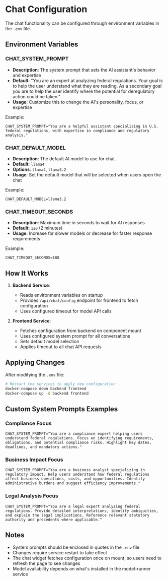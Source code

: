 # Chat Configuration

The chat functionality can be configured through environment variables in the `.env` file.

## Environment Variables

### CHAT_SYSTEM_PROMPT
- **Description**: The system prompt that sets the AI assistant's behavior and expertise
- **Default**: "You are an expert at analyzing federal regulations. Your goal is to help the user understand what they are reading. As a secondary goal you are to help the user identify where the potential for deregulatory action could be taken."
- **Usage**: Customize this to change the AI's personality, focus, or expertise

Example:
```env
CHAT_SYSTEM_PROMPT="You are a helpful assistant specializing in U.S. federal regulations, with expertise in compliance and regulatory analysis."
```

### CHAT_DEFAULT_MODEL
- **Description**: The default AI model to use for chat
- **Default**: `llama4`
- **Options**: `llama4`, `llama3.2`
- **Usage**: Set the default model that will be selected when users open the chat

Example:
```env
CHAT_DEFAULT_MODEL=llama3.2
```

### CHAT_TIMEOUT_SECONDS
- **Description**: Maximum time in seconds to wait for AI responses
- **Default**: `120` (2 minutes)
- **Usage**: Increase for slower models or decrease for faster response requirements

Example:
```env
CHAT_TIMEOUT_SECONDS=180
```

## How It Works

1. **Backend Service**: 
   - Reads environment variables on startup
   - Provides `/api/chat/config` endpoint for frontend to fetch configuration
   - Uses configured timeout for model API calls

2. **Frontend Service**:
   - Fetches configuration from backend on component mount
   - Uses configured system prompt for all conversations
   - Sets default model selection
   - Applies timeout to all chat API requests

## Applying Changes

After modifying the `.env` file:

```bash
# Restart the services to apply new configuration
docker-compose down backend frontend
docker-compose up -d backend frontend
```

## Custom System Prompts Examples

### Compliance Focus
```env
CHAT_SYSTEM_PROMPT="You are a compliance expert helping users understand federal regulations. Focus on identifying requirements, obligations, and potential compliance risks. Highlight key dates, deadlines, and mandatory actions."
```

### Business Impact Focus
```env
CHAT_SYSTEM_PROMPT="You are a business analyst specializing in regulatory impact. Help users understand how federal regulations affect business operations, costs, and opportunities. Identify administrative burdens and suggest efficiency improvements."
```

### Legal Analysis Focus
```env
CHAT_SYSTEM_PROMPT="You are a legal expert analyzing federal regulations. Provide detailed interpretations, identify ambiguities, and explain the legal implications. Reference relevant statutory authority and precedents where applicable."
```

## Notes

- System prompts should be enclosed in quotes in the `.env` file
- Changes require service restart to take effect
- The chat widget fetches configuration once on mount, so users need to refresh the page to see changes
- Model availability depends on what's installed in the model-runner service